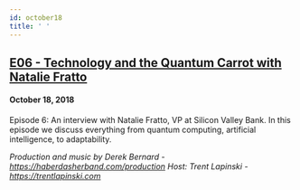 ```yaml
---
id: october18
title: ' '
---
```



<h2><a href="https://podcast.hackernoon.com/e/technology-and-the-quantum-carrot-with-natalie-fratto/">E06 - Technology and the Quantum Carrot with Natalie Fratto</a></h2>
<h4>October 18, 2018</h4>
<p>
Episode 6: An interview with Natalie Fratto, VP at Silicon Valley Bank. In this episode we discuss everything from quantum computing, artificial intelligence, to adaptability.
</p>
<em>Production and music by Derek Bernard - <a href="https://haberdasherband.com/production">https://haberdasherband.com/production</a></em>
<em>Host: Trent Lapinski - <a href="https://www.youtube.com/redirect?q=https%3A%2F%2Ftrentlapinski.com&event=video_description&v=qKq-hi-AoH8&redir_token=yl-d2oX1VrQZk4haKt1ozUL9Q8l8MTU1MjUwNjc2OUAxNTUyNDIwMzY5">https://trentlapinski.com</a></em>